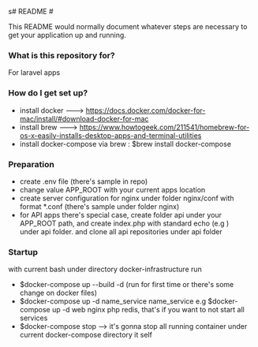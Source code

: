 s# README #

This README would normally document whatever steps are necessary to get your application up and running.

### What is this repository for? ###

For laravel apps

### How do I get set up? ###

* install docker ---> https://docs.docker.com/docker-for-mac/install/#download-docker-for-mac
* install brew ---> https://www.howtogeek.com/211541/homebrew-for-os-x-easily-installs-desktop-apps-and-terminal-utilities
* install docker-compose via brew : $brew install docker-compose

### Preparation ###

* create .env file (there's sample in repo)  
* change value APP_ROOT with your current apps location  
* create server configuration for nginx under folder nginx/conf with format *.conf (there's sample under folder nginx)  
* for API apps there's special case, create folder api under your APP_ROOT path, and create index.php with standard echo (e.g <?php echo "THIS API" ?>)   
  under api folder. and clone all api repositories under api folder
  

### Startup ###

with current bash under directory docker-infrastructure run  
* $docker-compose up --build -d (run for first time or there's some change on docker files)  
* $docker-compose up -d name_service name_service e.g $docker-compose up -d web nginx php redis, that's if you want to not start all services  
* $docker-compose stop --> it's gonna stop all running container under current docker-compose directory it self  